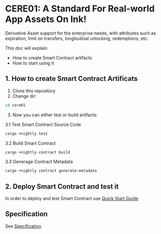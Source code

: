 # CERE01: A Standard For Real-world App Assets On Ink!

Derivative Asset support for the enterprise needs, with attributes such as expiration, limit on transfers, longitudinal unlocking, redemptions, etc.

This doc will explain:
* How to create Smart Contract artifacts
* How to start using it

## 1. How to create Smart Contract Artificats
1. Clone this repository
2. Change dir:
```bash
cd cere01
```
3. Now you can either test or build artifacts:

3.1 Test Smart Contract Source Code
```bash
cargo +nightly test
```

3.2 Build Smart Contract
```bash
cargo +nightly contract build
```

3.3 Generage Contract Metadata
```bash
cargo +nightly contract generate-metadata
```

## 2. Deploy Smart Contract and test it
In order to deploy and test Smart Contract use [Quick Start Guide](https://github.com/Cerebellum-Network/private-standalone-network-node/blob/dev/docs/tutorial.md#quick-start-guide).

## Specification
See [Specification](./cere01/specification.md)
